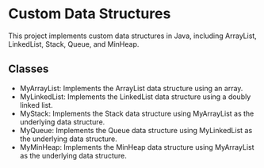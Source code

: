 # Custom Data Structures

This project implements custom data structures in Java, including ArrayList, LinkedList, Stack, Queue, and MinHeap.

## Classes

- MyArrayList: Implements the ArrayList data structure using an array.
- MyLinkedList: Implements the LinkedList data structure using a doubly linked list.
- MyStack: Implements the Stack data structure using MyArrayList as the underlying data structure.
- MyQueue: Implements the Queue data structure using MyLinkedList as the underlying data structure.
- MyMinHeap: Implements the MinHeap data structure using MyArrayList as the underlying data structure.
